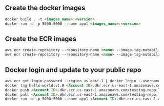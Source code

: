 ## Create the docker images 

```md 
docker build . -t <images_name>:<version>
docker run -d -p 5000:5000 --name app1 <images_name>:<version>
```

## Create the ECR images

```md
aws ecr create-repository --repository-name <name> --image-tag-mutability MUTABLE
aws ecr create-repository --repository-name <name> --image-tag-mutability IMMUTABLE
```

## Docker login and update to your public repo 

```md 
aws ecr get-login-password --region us-east-1 | docker login --username AWS --password-stdin <Account ID>.dkr.ecr.us-east-1.amazonaws.com
docker tag hello-world:v1.0 <Account ID>.dkr.ecr.us-east-1.amazonaws.com/testing-repo:latest
docker push <Account ID>.dkr.ecr.us-east-1.amazonaws.com/testing-repo:latest
docker pull <Account ID>.dkr.ecr.us-east-1.amazonaws.com/testing-repo:latest
docker run -d -p 5000:5000 --name app1 <Account ID>.dkr.ecr.us-east-1.amazonaws.com/simple-app:latest
```

